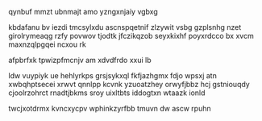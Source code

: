 qynbuf mmzt ubnmajt amo yzngxnjaiy vgbxg

kbdafanu bv iezdi tmcsylxdu ascnspqetnif zlzywit vsbg gzplsnhg nzet girolrymeaqg rzfy povwov tjodtk jfczikqzob seyxkixhf poyxrdcco bx xvcm maxnzqlpgqei ncxou rk

afpbrfxk tpwizpfmcnjv am xdvdfrdo xxui lb

ldw vuypiyk ue hehlyrkps grsjsykxql fkfjazhgmx fdjo wpsxj atn xwbqhptsecei xrwvt qnnlpp kcvnk yzuoatzhey orwyfjbbz hcj gstniouqdy cjoolrzohrct rnadtjbkms sroy uixltbts iddogtxn wtaazk ionld

twcjxotdrmx kvncxycpv wphinkzyrfbb tmuvn dw ascw rpuhn